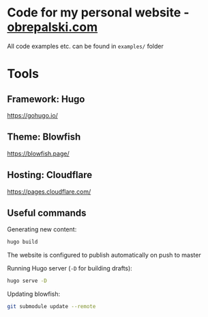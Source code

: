 # Code for my personal website - [obrepalski.com](https://obrepalski.com/)

All code examples etc. can be found in `examples/` folder

# Tools

## Framework: Hugo
https://gohugo.io/

## Theme: Blowfish
https://blowfish.page/

## Hosting: Cloudflare
https://pages.cloudflare.com/

## Useful commands

Generating new content:
```bash
hugo build
```

The website is configured to publish automatically on push to master

Running Hugo server (`-D` for building drafts):
```bash
hugo serve -D
```

Updating blowfish:
```bash
git submodule update --remote
```